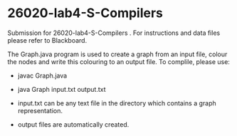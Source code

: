 # 26020-lab4-S-Compilers

Submission for 26020-lab4-S-Compilers . For instructions and data files please refer to Blackboard.

The Graph.java program is used to create a graph from an input file, colour the nodes and write this colouring to an output file. To complile, please use:

 - javac Graph.java
 - java Graph input.txt output.txt

- input.txt can be any text file in the directory which contains a graph representation.
- output files are automatically created.
